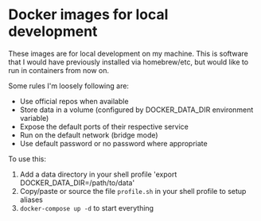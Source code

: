 Docker images for local development
=======================================================================

These images are for local development on my machine. This is software
that I would have previously installed via homebrew/etc, but would like
to run in containers from now on.

Some rules I'm loosely following are:

- Use official repos when available
- Store data in a volume (configured by DOCKER_DATA_DIR environment variable) 
- Expose the default ports of their respective service
- Run on the default network (bridge mode)
- Use default password or no password where appropriate

To use this:

1. Add a data directory in your shell profile 'export DOCKER_DATA_DIR=/path/to/data'
2. Copy/paste or source the file `profile.sh` in your shell profile to setup aliases
3. `docker-compose up -d` to start everything
